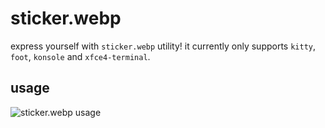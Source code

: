 # sticker.webp

express yourself with `sticker.webp` utility! it currently only supports `kitty`, `foot`, `konsole` and `xfce4-terminal`.

## usage

![sticker.webp usage](https://i.imgur.com/UkEbyGO.png)
